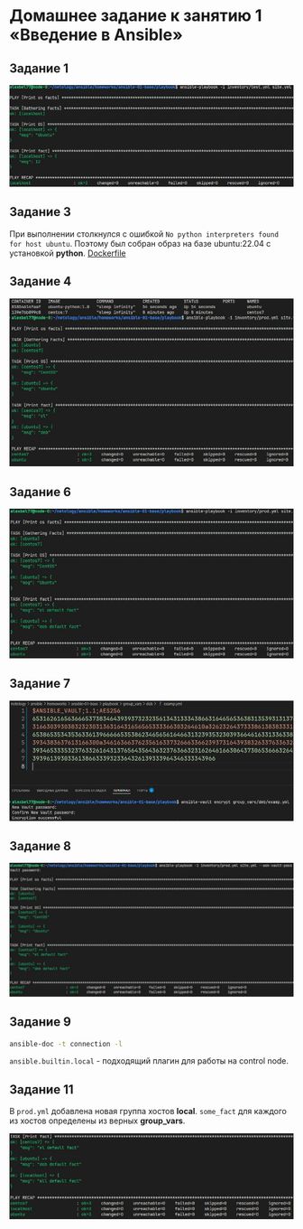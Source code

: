 # Домашнее задание к занятию 1 «Введение в Ansible»

## Задание 1 

<center>
  <img src="img/ansible-t1.JPG">
</center>

## Задание 3

При выполнении столкнулся с ошибкой `No python interpreters found for host ubuntu`. 
Поэтому был собран образ на базе ubuntu:22.04 с установкой **python**. [Dockerfile](https://github.com/alex-bel31/ansible/tree/main/ansible-01-base/Dockerfile)

## Задание 4

<center>
  <img src="img/ansible-t4.JPG">
</center>

## Задание 6

<center>
  <img src="img/ansible-t6.JPG">
</center>

## Задание 7

<center>
  <img src="img/ansible-vault-t7.JPG">
</center>

## Задание 8

<center>
  <img src="img/ansible-vault-t8.JPG">
</center>

## Задание 9

```bash
ansible-doc -t connection -l
```
`ansible.builtin.local` - подходящий плагин для работы на control node.

## Задание 11

В `prod.yml` добавлена новая группа хостов **local**. `some_fact` для каждого из хостов определены из верных **group_vars**.

<center>
  <img src="img/ansible-t11.JPG">
</center>